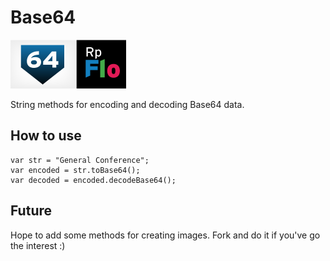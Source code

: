 Base64
======

![icon](icon.png)

String methods for encoding and decoding Base64 data.

How to use
----------

    var str = "General Conference";
    var encoded = str.toBase64();
    var decoded = encoded.decodeBase64();

Future
------

Hope to add some methods for creating images.  Fork and do it if you've go the interest :)